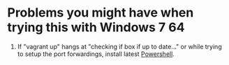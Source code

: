 Problems you might have when trying this with Windows 7 64
==========================================================
[1]: http://www.microsoft.com/en-us/download/details.aspx?id=40855 "Powershell"

1. If "vagrant up" hangs at "checking if box if up to date..." or while trying to setup the port forwardings,
install latest [Powershell][1]. 
